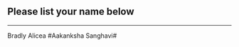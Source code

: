 ## Please list your name below
--------------------------------------------------------------------------------------------------------------------------------------
Bradly Alicea
#Aakanksha Sanghavi#
